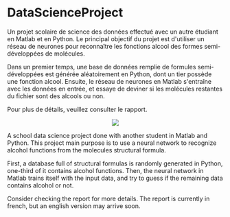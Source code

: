 # DataScienceProject

Un projet scolaire de science des données effectué avec un autre étudiant en Matlab et en Python. Le principal objectif du projet est d'utiliser un réseau de neurones pour reconnaître les fonctions alcool des formes semi-développées de molécules.

Dans un premier temps, une base de données remplie de formules semi-développées est générée aléatoirement en Python, dont un tier possède une fonction alcool. Ensuite, le réseau de neurones en Matlab s'entraîne avec les données en entrée, et essaye de deviner si les molécules restantes du fichier sont des alcools ou non.

Pour plus de détails, veuillez consulter le rapport.

<p align="center">
  <img src="https://user-images.githubusercontent.com/36695417/194091976-64a1a997-6076-4772-b50c-016f8d848f1e.png" />
</p>

A school data science project done with another student in Matlab and Python. This project main purpose is to use a neural network to recognize alcohol functions from the molecules structural formula.

First, a database full of structural formulas is randomly generated in Python, one-third of it contains alcohol functions. Then, the neural network in Matlab trains itself with the input data, and try to guess if the remaining data contains alcohol or not.

Consider checking the report for more details. The report is currently in french, but an english version may arrive soon.
